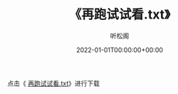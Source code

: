 ﻿---
title:  《再跑试试看.txt》
date:   2022-01-01T00:00:00+00:00
author: 听松阁
layout: post
permalink: /再跑试试看/
categories: 小说
tags: [小说]
---

点击《 [再跑试试看.txt](http://img.660000.xyz/bookstukust/book/bntxt/10/再跑试试看.txt)》进行下载